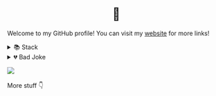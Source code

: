 <h1 align="center">👋</h1>

Welcome to my GitHub profile! You can visit my [website](https://r0h.in) for more links!

<details>
  <summary>📚 Stack</summary>
  <br>
  <b>Technologies</b><br>
  <img src="./assets/js.png"/> 
  <img src="./assets/node.png"/> 
  <img src="./assets/react.png"/> 
  <img src="./assets/vue.png"/> 
  <img src="./assets/java.png"/> 
  <img src="./assets/python.png"/>
  <img src="./assets/flutter.png"/>
  <br>
  <b>Tools</b><br>
  <img src="./assets/vscode.png"/>
  <img src="./assets/git.png"/>
  <img src="./assets/github.png"/>
  <img src="./assets/aws.png"/>
  <img src="./assets/gcloud.png"/>
  <img src="./assets/firebase.png"/>
  <img src="./assets/docker.png"/>
  <img src="./assets/tailwind.png"/>
  <img src="./assets/markdown.png"/>
</details>
<details>
  <summary>💔 Bad Joke</summary>
  <br>
  ![Jokes Card](https://readme-jokes.vercel.app/api)
</details>

![](https://komarev.com/ghpvc/?username=r0hin&color=orange)

More stuff 👇
